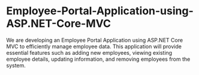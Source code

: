 # Employee-Portal-Application-using-ASP.NET-Core-MVC
 We are developing an Employee Portal Application using ASP.NET Core MVC to efficiently manage employee data. This application will provide essential features such as adding new employees, viewing existing employee details, updating information, and removing employees from the system.
